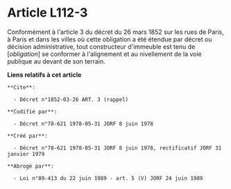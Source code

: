 # Article L112-3

Conformément à l'article 3 du décret du 26 mars 1852 sur les rues de Paris, à Paris et dans les villes où cette obligation a
été étendue par décret ou décision administrative, tout constructeur d'immeuble est tenu de [*obligation*] se conformer à
l'alignement et au nivellement de la voie publique au devant de son terrain.

**Liens relatifs à cet article**

	**Cite**:

	  - Décret n°1852-03-26 ART. 3 (rappel)

	**Codifié par**:

	  - Décret n°78-621 1978-05-31 JORF 8 juin 1978

	**Créé par**:

	  - Décret n°78-621 1978-05-31 JORF 8 juin 1978, rectificatif JORF 31 janvier 1979

	**Abrogé par**:

	  - Loi n°89-413 du 22 juin 1989 - art. 5 (V) JORF 24 juin 1989
